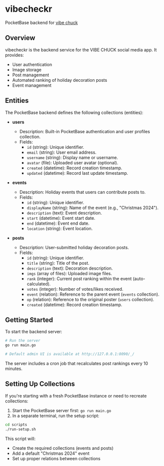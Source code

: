 # vibecheckr

PocketBase backend for [vibe chuck](www.github.com/we-be/vibe-check)

## Overview

vibecheckr is the backend service for the VIBE CHUCK social media app. It provides:
- User authentication
- Image storage
- Post management
- Automated ranking of holiday decoration posts
 - Event management

## Entities

The PocketBase backend defines the following collections (entities):

- **users**
  - Description: Built-in PocketBase authentication and user profiles collection.
  - Fields:
    - `id` (string): Unique identifier.
    - `email` (string): User email address.
    - `username` (string): Display name or username.
    - `avatar` (file): Uploaded user avatar (optional).
    - `created` (datetime): Record creation timestamp.
    - `updated` (datetime): Record last update timestamp.

- **events**
  - Description: Holiday events that users can contribute posts to.
  - Fields:
    - `id` (string): Unique identifier.
    - `displayName` (string): Name of the event (e.g., "Christmas 2024").
    - `description` (text): Event description.
    - `start` (datetime): Event start date.
    - `end` (datetime): Event end date.
    - `location` (string): Event location.

- **posts**
  - Description: User-submitted holiday decoration posts.
  - Fields:
    - `id` (string): Unique identifier.
    - `title` (string): Title of the post.
    - `description` (text): Decoration description.
    - `imgs` (array of files): Uploaded image files.
    - `rank` (integer): Current post ranking within the event (auto-calculated).
    - `votes` (integer): Number of votes/likes received.
    - `event` (relation): Reference to the parent event (`events` collection).
    - `op` (relation): Reference to the original poster (`users` collection).
    - `created` (datetime): Record creation timestamp.

## Getting Started

To start the backend server:

```bash
# Run the server
go run main.go

# Default admin UI is available at http://127.0.0.1:8090/_/
```

The server includes a cron job that recalculates post rankings every 10 minutes.

## Setting Up Collections

If you're starting with a fresh PocketBase instance or need to recreate collections:

1. Start the PocketBase server first: `go run main.go`
2. In a separate terminal, run the setup script:

```bash
cd scripts
./run-setup.sh
```

This script will:
- Create the required collections (events and posts)
- Add a default "Christmas 2024" event
- Set up proper relations between collections
